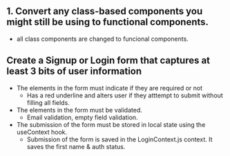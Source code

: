 ## 1. Convert any class-based components you might still be using to functional components.
 - all class components are changed to funcional components.

## Create a Signup or Login form that captures at least 3 bits of user information
- The elements in the form must indicate if they are required or not
  - Has a red underline and alters user if they atttempt to submit without filling all fields.
- The elements in the form must be validated.
  - Email validation, empty field validation.
- The submission of the form must be stored in local state using the useContext hook.
  - Submission of the form is saved in the LoginContext.js context. It saves the first name & auth status.
